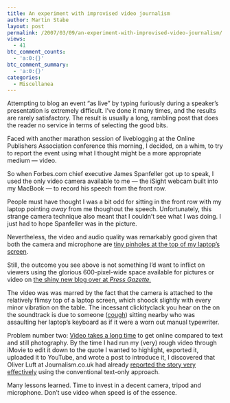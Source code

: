 ```yaml
---
title: An experiment with improvised video journalism
author: Martin Stabe
layout: post
permalink: /2007/03/09/an-experiment-with-improvised-video-journalism/
views:
  - 41
btc_comment_counts:
  - 'a:0:{}'
btc_comment_summary:
  - 'a:0:{}'
categories:
  - Miscellanea
---
```

<div align="center">
</div>

Attempting to blog an event &#8220;as live&#8221; by typing furiously during a speaker&#8217;s presentation is extremely difficult. I&#8217;ve done it many times, and the results are rarely satisfactory. The result is usually a long, rambling post that does the reader no service in terms of selecting the good bits.

Faced with another marathon session of liveblogging at the Online Publishers Association conference this morning, I decided, on a whim, to try to report the event using what I thought might be a more appropriate medium — video.

So when Forbes.com chief executive James Spanfeller got up to speak, I used the only video camera available to me — the iSight webcam built into my MacBook — to record his speech from the front row.

People must have thought I was a bit odd for sitting in the front row with my laptop pointing *away* from me thoughout the speech. Unfortunately, this strange camera technique also meant that I couldn&#8217;t see what I was doing. I just had to hope Spanfeller was in the picture.

Nevertheless, the video and audio quality was remarkably good given that both the camera and microphone are [tiny pinholes at the top of my laptop&#8217;s screen][1]. 

Still, the outcome you see above is not something I&#8217;d want to inflict on viewers using the glorious 600-pixel-wide space available for pictures or video on [the shiny new blog over at *Press Gazette.*][2] 

The video was was marred by the fact that the camera is attached to the relatively flimsy top of a laptop screen, which shoock slightly with every minor vibration on the table. The incessant clickityclack you hear on the on the soundtrack is due to someone ([cough][3]) sitting nearby who was assaulting her laptop&#8217;s keyboard as if it were a worn out manual typewriter.

Problem number two: [Video takes a long time][4] to get online compared to text and still photography. By the time I had run my (very) rough video through iMovie to edit it down to the quote I wanted to highlight, exported it, uploaded it to YouTube, and wrote a post to introduce it, I discovered that Oliver Luft at Journalism.co.uk had already [reported the story very effectively][5] using the conventional text-only approach.

Many lessons learned. Time to invest in a decent camera, tripod and microphone. Don&#8217;t use video when speed is of the essence.

 [1]: http://www.apple.com/macbook/isight.html
 [2]: http://www.pressgazette.co.uk/blog/
 [3]: http://www.jemimakiss.com/
 [4]: http://www.andydickinson.net/2007/03/09/an-open-post-to-newspaper-execs-and-editors-about-video/
 [5]: http://www.journalism.co.uk/news/story3221.shtml